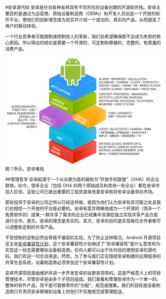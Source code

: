 #安卓源代码
安卓是针对各种各样具有不同外形的设备创建的开源软件栈。安卓主要目的是通过为运营商、原始设备制造商（OEMs）和开发人员创造一个开放的软件平台，使他们的创新理念成为现实并介绍一个成功的、真实的产品，从而提高了用户的移动体验。

一个行业竞争者可能限制或控制他人的革新，我们也希望确保那不会成为失败的核心原因。所以得出的结论是需要一个开源的、可定制和移植的、完整的、有质量的消费产品。

![](/images/overview1.png)
图 1 所示。安卓堆栈

##管理哲学
安卓起源于一个以谷歌为首的被称为“开放手机联盟”（OHA）的企业群体。如今，很多企业（包括 OHA 的两个原始成员和其他一些企业）都在安卓中投入巨资。这些公司已拨出重要的工程资源来改善安卓和将安卓设备带向市场。

那些投资于安卓的公司之所以已经这样做，是因为他们认为安卓有其可取之处且我们也相信一个开放的平台是必要的。安卓有意并明确地成为一个开源的（而非一个免费软件的）成果;一群共享了需求的企业已经集中资源在独立实现共享产品方面进行合作。首先，安卓的理念是务实的。其次，安卓的目的是实现每位合作者都可以调整和定制的共享产品。

不受控制的定制必然会导致不兼容的实现。为了防止这种情况，Android 开源项目还主张[安卓兼容性计划](https://source.android.com/compatibility/index.html "安卓兼容性")，这个安卓兼容性计划阐述了“安卓兼容性”是什么意思和为实现这一状态需要哪些设备制造商。任何人都可以出于任何目的使用安卓的源代码，我们欢迎一切合法用途。然而，为了参与我们正在围绕安卓构建的应用程序的共享生态系统，设备制造商必须参加这个安卓兼容性计划。

安卓开源项目是由维护并进一步开发安卓的谷歌来领导的。这是严格意义上的项目管理技术，尽管安卓是由多个子项目组成。我们查看和管理安卓作为一个单一的、整体的软件产品，而不是可替换零件的“分配”、规范或搜集。我们的目标是设备制造商只负责将安卓移植到设备上但他们不实施规范或管理配送。